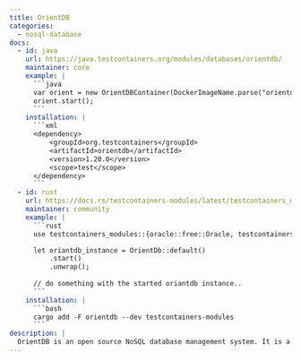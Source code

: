 ```yaml
---
title: OrientDB
categories:
  - nosql-database
docs:
  - id: java
    url: https://java.testcontainers.org/modules/databases/orientdb/
    maintainer: core
    example: |
      ```java
      var orient = new OrientDBContainer(DockerImageName.parse("orientdb:3.2.0-tp3"));
      orient.start();
      ```
    installation: |
      ```xml
      <dependency>
          <groupId>org.testcontainers</groupId>
          <artifactId>orientdb</artifactId>
          <version>1.20.0</version>
          <scope>test</scope>
      </dependency>
      ```
  - id: rust
    url: https://docs.rs/testcontainers-modules/latest/testcontainers_modules/orientdb/struct.OrientDb.html
    maintainer: community
    example: |
      ```rust
      use testcontainers_modules::{oracle::free::Oracle, testcontainers::{runners::SyncRunner, ImageExt}};

      let oriantdb_instance = OrientDb::default()
          .start()
          .unwrap();
      
      // do something with the started oriantdb instance..
      ```
    installation: |
      ```bash
      cargo add -F orientdb --dev testcontainers-modules
      ```
description: |
  OrientDB is an open source NoSQL database management system. It is a Multi-model database, supporting graph, document, key/value, and object models, but the relationships are managed as in graph databases with direct connections between records.
---
```

